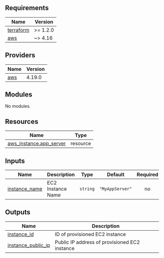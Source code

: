 <!-- BEGIN_TF_DOCS -->
## Requirements

| Name | Version |
|------|---------|
| <a name="requirement_terraform"></a> [terraform](#requirement\_terraform) | >= 1.2.0 |
| <a name="requirement_aws"></a> [aws](#requirement\_aws) | ~> 4.16 |

## Providers

| Name | Version |
|------|---------|
| <a name="provider_aws"></a> [aws](#provider\_aws) | 4.19.0 |

## Modules

No modules.

## Resources

| Name | Type |
|------|------|
| [aws_instance.app_server](https://registry.terraform.io/providers/hashicorp/aws/latest/docs/resources/instance) | resource |

## Inputs

| Name | Description | Type | Default | Required |
|------|-------------|------|---------|:--------:|
| <a name="input_instance_name"></a> [instance\_name](#input\_instance\_name) | EC2 Instance Name | `string` | `"MyAppServer"` | no |

## Outputs

| Name | Description |
|------|-------------|
| <a name="output_instance_id"></a> [instance\_id](#output\_instance\_id) | ID of provisioned EC2 instance |
| <a name="output_instance_public_ip"></a> [instance\_public\_ip](#output\_instance\_public\_ip) | Public IP address of provisioned EC2 instance |
<!-- END_TF_DOCS -->